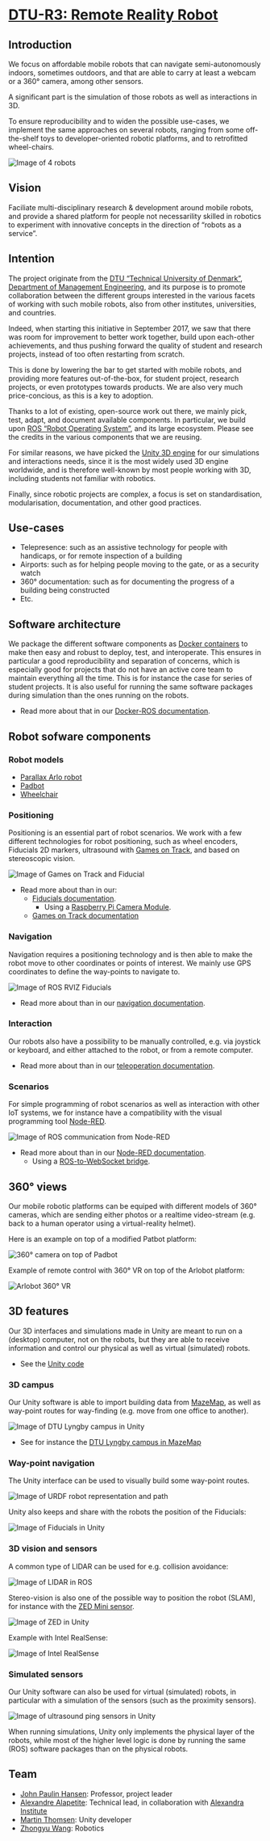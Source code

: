 # [DTU-R3: Remote Reality Robot](https://dtu-r3.github.io/)

## Introduction
We focus on affordable mobile robots that can navigate semi-autonomously indoors, sometimes outdoors,
and that are able to carry at least a webcam or a 360° camera, among other sensors.

A significant part is the simulation of those robots as well as interactions in 3D.

To ensure reproducibility and to widen the possible use-cases, we implement the same approaches on several robots,
ranging from some off-the-shelf toys to developer-oriented robotic platforms, and to retrofitted wheel-chairs.

![Image of 4 robots](images/4-robots.jpg)

## Vision
Faciliate multi-disciplinary research & development around mobile robots,
and provide a shared platform for people not necessarility skilled in robotics
to experiment with innovative concepts in the direction of “robots as a service”.

## Intention
The project originate from the [DTU “Technical University of Denmark”](http://www.dtu.dk/english/),
[Department of Management Engineering](http://www.man.dtu.dk/english),
and its purpose is to promote collaboration between the different groups interested in
the various facets of working with such mobile robots, also from other institutes, universities, and countries.

Indeed, when starting this initiative in September 2017, we saw that there was room for improvement to better work together,
build upon each-other achievements, and thus pushing forward the quality of student and research projects,
instead of too often restarting from scratch.

This is done by lowering the bar to get started with mobile robots,
and providing more features out-of-the-box,
for student project, research projects, or even prototypes towards products.
We are also very much price-concious, as this is a key to adoption.

Thanks to a lot of existing, open-source work out there, we mainly pick, test, adapt, and document available components.
In particular, we build upon [ROS “Robot Operating System”](http://www.ros.org/), and its large ecosystem.
Please see the credits in the various components that we are reusing.

For similar reasons, we have picked the [Unity 3D engine](https://unity3d.com/) for our simulations and interactions needs,
since it is the most widely used 3D engine worldwide, and is therefore well-known by most people working with 3D,
including students not familiar with robotics.

Finally, since robotic projects are complex, a focus is set on standardisation, modularisation, documentation,
and other good practices.

## Use-cases

* Telepresence: such as an assistive technology for people with handicaps, or for remote inspection of a building
* Airports: such as for helping people moving to the gate, or as a security watch
* 360° documentation: such as for documenting the progress of a building being constructed
* Etc.

## Software architecture

We package the different software components as [Docker containers](https://www.docker.com/what-docker) to make then easy and robust to deploy, test, and interoperate. This ensures in particular a good reproducibility and separation of concerns, which is especially good for projects that do not have an active core team to maintain everything all the time.
This is for instance the case for series of student projects.
It is also useful for running the same software packages during simulation than the ones running on the robots.

* Read more about that in our [Docker-ROS documentation](https://github.com/DTU-R3/Docker-ROS).

## Robot sofware components

### Robot models

* [Parallax Arlo robot](https://github.com/DTU-R3/Docker-ROS/tree/master/r3-arlobot)
* [Padbot](https://github.com/DTU-R3/android_core/tree/dtu-r3/padbot)
* [Wheelchair](https://github.com/DTU-R3/wheelchair-jetson/tree/dtu-r3/wheelchair)

### Positioning

Positioning is an essential part of robot scenarios.
We work with a few different technologies for robot positioning,
such as wheel encoders, Fiducials 2D markers, ultrasound with [Games on Track](http://www.gamesontrack.com/), and based on stereoscopic vision.

![Image of Games on Track and Fiducial](images/got-fiducial.jpg)

* Read more about than in our:
	* [Fiducials documentation](https://github.com/DTU-R3/Docker-ROS/tree/master/r3-fiducials).
		* Using a [Raspberry Pi Camera Module](https://github.com/DTU-R3/Docker-ROS/tree/master/r3-raspicam).
	* [Games on Track documentation](https://github.com/DTU-R3/GamesOnTrack-ROS)

### Navigation

Navigation requires a positioning technology and is then able to make the robot move to other coordinates or points of interest.
We mainly use GPS coordinates to define the way-points to navigate to.

![Image of ROS RVIZ Fiducials](images/rviz-fiducials.png)

* Read more about than in our [navigation documentation](https://github.com/DTU-R3/Docker-ROS/tree/master/r3-navigation).

### Interaction

Our robots also have a possibility to be manually controlled, e.g. via joystick or keyboard,
and either attached to the robot, or from a remote computer.

* Read more about than in our [teleoperation documentation](https://github.com/DTU-R3/Docker-ROS/tree/master/r3-teleop).

### Scenarios

For simple programming of robot scenarios as well as interaction with other IoT systems,
we for instance have a compatibility with the visual programming tool [Node-RED](https://nodered.org/).

![Image of ROS communication from Node-RED](images/ROS-Node-RED.png)

* Read more about than in our [Node-RED documentation](https://github.com/DTU-R3/Docker-ROS/tree/master/r3-node-red).
	* Using a [ROS-to-WebSocket bridge](https://github.com/DTU-R3/Docker-ROS/tree/master/r3-ws-bridge).

## 360° views

Our mobile robotic platforms can be equiped with different models of 360° cameras,
which are sending either photos or a realtime video-stream (e.g. back to a human operator using a virtual-reality helmet).

Here is an example on top of a modified Patbot platform:

![360° camera on top of Padbot](images/padbot-360.jpg)

Example of remote control with 360° VR on top of the Arlobot platform:

![Arlobot 360° VR](images/arlobot-360-vr.jpg)

## 3D features

Our 3D interfaces and simulations made in Unity are meant to run on a (desktop) computer, not on the robots,
but they are able to receive information and control our physical as well as virtual (simulated) robots.

* See the [Unity code](https://github.com/DTU-R3/VRClient/tree/develop)

### 3D campus

Our Unity software is able to import building data from [MazeMap](https://www.mazemap.com/),
as well as way-point routes for way-finding (e.g. move from one office to another).

![Image of DTU Lyngby campus in Unity](images/Unity-campus.png)

* See for instance the [DTU Lyngby campus in MazeMap](https://use.mazemap.com/#campusid=89)

### Way-point navigation

The Unity interface can be used to visually build some way-point routes.

![Image of URDF robot representation and path](images/urdf-path.png)

Unity also keeps and share with the robots the position of the Fiducials:

![Image of Fiducials in Unity](images/Unity-fiducials.png)

### 3D vision and sensors

A common type of LIDAR can be used for e.g. collision avoidance:

![Image of LIDAR in ROS](images/ros-lidar.png)

Stereo-vision is also one of the possible way to position the robot (SLAM),
for instance with the [ZED Mini sensor](https://www.stereolabs.com/zed-mini/).

![Image of ZED in Unity](images/Unity-ZED.jpg)

Example with Intel RealSense:

![Image of Intel RealSense](images/Intel-RealSense.png)

### Simulated sensors

Our Unity software can also be used for virtual (simulated) robots,
in particular with a simulation of the sensors (such as the proximity sensors).

![Image of ultrasound ping sensors in Unity](images/Unity-virtual-sensor-ping.png)

When running simulations, Unity only implements the physical layer of the robots,
while most of the higher level logic is done by running the same (ROS) software packages
than on the physical robots.


## Team

* [John Paulin Hansen](http://orbit.dtu.dk/en/persons/john-paulin-hansen(119e0e25-cbb9-478c-bee2-db6d2d9c4b90).html): Professor, project leader
* [Alexandre Alapetite](http://orbit.dtu.dk/en/persons/alexandre-alapetite(0ed01dd3-bd70-4977-b74d-98ebc70b6674).html): Technical lead, in collaboration with [Alexandra Institute](https://alexandra.dk/alexandre.alapetite)
* [Martin Thomsen](http://orbit.dtu.dk/en/persons/martin-thomsen(73982a22-25b9-42ae-9da6-9e7c3f981d97).html): Unity developer
* [Zhongyu Wang](http://orbit.dtu.dk/en/persons/zhongyu-wang(845b4243-b957-4817-b320-e1f22f04a8b2).html): Robotics
